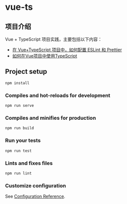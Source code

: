 # vue-ts

## 项目介绍
Vue + TypeScript 项目实践，主要包括以下内容：
- [在 Vue+TypeScript 项目中，如何配置 ESLint 和 Prettier](https://www.cnblogs.com/dora-zc/p/12674301.html)
- [如何在Vue项目中使用TypeScript](https://www.cnblogs.com/dora-zc/)

## Project setup
```
npm install
```

### Compiles and hot-reloads for development
```
npm run serve
```

### Compiles and minifies for production
```
npm run build
```

### Run your tests
```
npm run test
```

### Lints and fixes files
```
npm run lint
```

### Customize configuration
See [Configuration Reference](https://cli.vuejs.org/config/).
